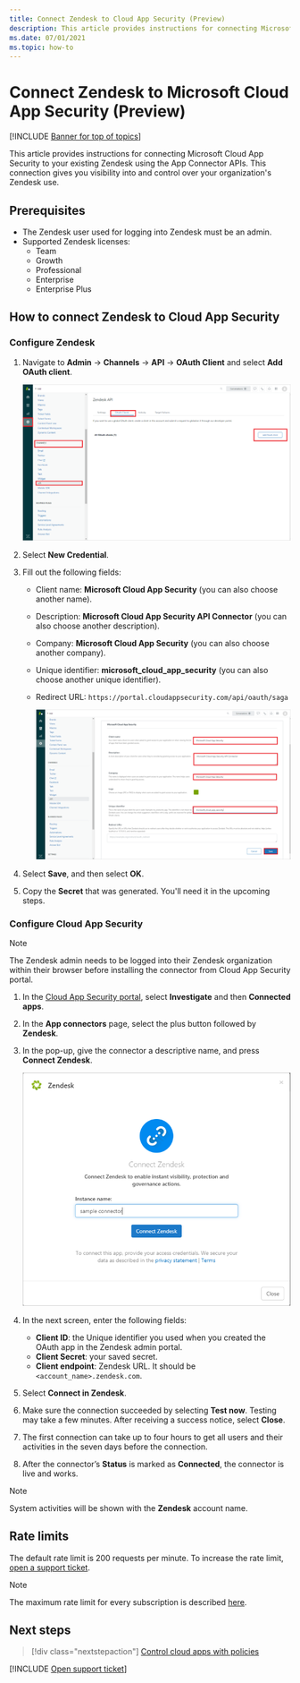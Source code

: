 ```yaml
---
title: Connect Zendesk to Cloud App Security (Preview)
description: This article provides instructions for connecting Microsoft Cloud App Security to your existing Zendesk using the App Connector APIs. 
ms.date: 07/01/2021
ms.topic: how-to
---
```

# Connect Zendesk to Microsoft Cloud App Security (Preview)

[!INCLUDE [Banner for top of topics](includes/banner.md)]

This article provides instructions for connecting Microsoft Cloud App Security to your existing Zendesk using the App Connector APIs. This connection gives you visibility into and control over your organization's Zendesk use.

## Prerequisites

- The Zendesk user used for logging into Zendesk must be an admin.
- Supported Zendesk licenses:
  - Team
  - Growth
  - Professional
  - Enterprise
  - Enterprise Plus

## How to connect Zendesk to Cloud App Security

### Configure Zendesk

1. Navigate to **Admin** -> **Channels** -> **API** -> **OAuth Client** and select **Add OAuth client**.

    ![Zendesk API configuration.](media/zendesk-api-configuration.png)

1. Select **New Credential**.
1. Fill out the following fields:

    - Client name: **Microsoft Cloud App Security** (you can also choose another name).
    - Description: **Microsoft Cloud App Security API Connector** (you can also choose another description).
    - Company: **Microsoft Cloud App Security** (you can also choose another company).
    - Unique identifier: **microsoft_cloud_app_security** (you can also choose another unique identifier).
    - Redirect URL: `https://portal.cloudappsecurity.com/api/oauth/saga`

        ![Zendesk create API app.](media/zendesk-create-api-app.png)

1. Select **Save**, and then select **OK**.

1. Copy the **Secret** that was generated. You'll need it in the upcoming steps.

### Configure Cloud App Security

>[!NOTE]
>The Zendesk admin needs to be logged into their Zendesk organization within their browser before installing the connector from Cloud App Security portal.

1. In the [Cloud App Security portal](https://portal.cloudappsecurity.com/), select **Investigate** and then **Connected apps**.

1. In the **App connectors** page, select the plus button followed by **Zendesk**.

1. In the pop-up, give the connector a descriptive name, and press **Connect Zendesk**.

    ![Connect Zendesk.](media/connect-zendesk.png)

1. In the next screen, enter the following fields:

    - **Client ID**: the Unique identifier you used when you created the OAuth app in the Zendesk admin portal.
    - **Client Secret**: your saved secret.
    - **Client endpoint**: Zendesk URL. It should be `<account_name>.zendesk.com`.

1. Select **Connect in Zendesk**.
1. Make sure the connection succeeded by selecting **Test now**. Testing may take a few minutes. After receiving a success notice, select **Close**.
1. The first connection can take up to four hours to get all users and their activities in the seven days before the connection.
1. After the connector’s **Status** is marked as **Connected**, the connector is live and works.

>[!NOTE]
>System activities will be shown with the **Zendesk** account name.

## Rate limits

The default rate limit is 200 requests per minute. To increase the rate limit, [open a support ticket](support-and-ts.md).

>[!NOTE]
>The maximum rate limit for every subscription is described [here](https://developer.zendesk.com/api-reference/ticketing/account-configuration/usage_limits/#zendesk-support-plan-limits).

## Next steps

> [!div class="nextstepaction"]
> [Control cloud apps with policies](control-cloud-apps-with-policies.md)

[!INCLUDE [Open support ticket](includes/support.md)]
